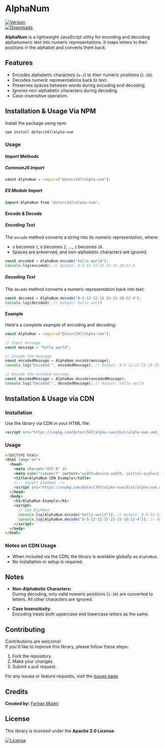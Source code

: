 # AlphaNum

[![Version](https://img.shields.io/npm/v/@starc347/alpha-num.svg)](https://www.npmjs.com/package/@starc347/alpha-num)  
[![Downloads](https://img.shields.io/npm/dm/@starc347/alpha-num.svg)](https://www.npmjs.com/package/@starc347/alpha-num)

**AlphaNum** is a lightweight JavaScript utility for encoding and decoding alphanumeric text into numeric representations. It maps letters to their positions in the alphabet and converts them back.

## Features

- Encodes alphabetic characters (`a-z`) to their numeric positions (`1-26`).
- Decodes numeric representations back to text.
- Preserves spaces between words during encoding and decoding.
- Ignores non-alphabetic characters during decoding.
- Case-insensitive operation.

## Installation & Usage Via NPM

Install the package using npm:

```sh
npm install @starc347/alpha-num
```

### Usage

#### Import Methods

##### CommonJS Import

```js
const AlphaNum = require("@starc347/alpha-num");
```

##### ES Module Import

```js
import AlphaNum from "@starc347/alpha-num";
```

#### Encode & Decode

##### Encoding Text

The `encode` method converts a string into its numeric representation, where:

- `a` becomes `1`, `b` becomes `2`, ..., `z` becomes `26`.
- Spaces are preserved, and non-alphabetic characters are ignored.

```js
const encoded = AlphaNum.encode("hello world");
console.log(encoded); // Output: 8-5-12-12-15 23-15-18-12-4
```

##### Decoding Text

The `decode` method converts a numeric representation back into text.

```js
const decoded = AlphaNum.decode("8-5-12-12-15 23-15-18-12-4");
console.log(decoded); // Output: hello world
```

#### Example

Here's a complete example of encoding and decoding:

```js
const AlphaNum = require("@starc347/alpha-num");

// Input message
const message = "hello world";

// Encode the message
const encodedMessage = AlphaNum.encode(message);
console.log("Encoded:", encodedMessage); // Output: 8-5-12-12-15 23-15-18-12-4

// Decode the encoded message
const decodedMessage = AlphaNum.decode(encodedMessage);
console.log("Decoded:", decodedMessage); // Output: hello world
```

## Installation & Usage via CDN

### Installation

Use the library via CDN in your HTML file:

```html
<script src="https://unpkg.com/@starc347/alpha-num/dist/alpha-num.umd.js"></script>
```

### Usage

```html
<!DOCTYPE html>
<html lang="en">
  <head>
    <meta charset="UTF-8" />
    <meta name="viewport" content="width=device-width, initial-scale=1.0" />
    <title>AlphaNum CDN Example</title>
    <!-- Import AlphNum -->
    <script src="https://unpkg.com/@starc347/alpha-num/dist/alpha-num.umd.js"></script>
  </head>
  <body>
    <h1>AlphaNum Example</h1>
    <script>
      // Use AlphNum
      console.log(AlphaNum.encode("hello world")); // Output: 8-5-12-12-15 23-15-18-12-4
      console.log(AlphaNum.decode("8-5-12-12-15 23-15-18-12-4")); // Output: hello world
    </script>
  </body>
</html>
```

### Notes on CDN Usage

- When included via the CDN, the library is available globally as `AlphaNum`.
- No installation or setup is required.

## Notes

- **Non-Alphabetic Characters:**  
  During decoding, only valid numeric positions (`1-26`) are converted to letters. All other characters are ignored.

- **Case Insensitivity:**  
  Encoding treats both uppercase and lowercase letters as the same.

## Contributing

Contributions are welcome!  
If you'd like to improve this library, please follow these steps:

1. Fork the repository.
2. Make your changes.
3. Submit a pull request.

For any issues or feature requests, visit the [issues page](https://github.com/ArtMFM-70/AlphaNum/issues)

## Credits

**Created by:** [Farhan Madni](https://github.com/MFM-347)

## License

This library is licensed under the **Apache 2.0 License**.

[![License](https://img.shields.io/badge/License-Apache_2.0-0298c3.svg)](https://opensource.org/licenses/Apache-2.0)
